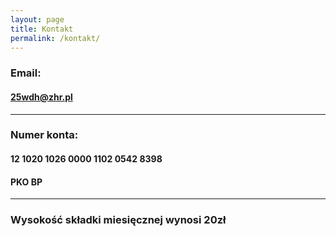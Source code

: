 ```yaml
---
layout: page
title: Kontakt
permalink: /kontakt/
---
```

### Email:
#### 25wdh@zhr.pl
***
### Numer konta:
#### 12 1020 1026 0000 1102 0542 8398
#### PKO BP
***
### Wysokość składki miesięcznej wynosi 20zł